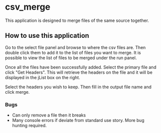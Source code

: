# csv_merge

This application is designed to merge files of the same source together.

## How to use this application

Go to the select file panel and browse to where the csv files are. Then double click them to add it to the list of files you want to merge. It is possible to view the list of files to be merged under the run panel. 

Once all the files have been successfully added. Select the primary file and click "Get Headers". This will retrieve the headers on the file and it will be displayed in the jList box on the right.

Select the headers you wish to keep. Then fill in the output file name and click merge.

### Bugs

- Can only remove a file then it breaks
- Many console errors if deviate from standard use story. More bug hunting required.

